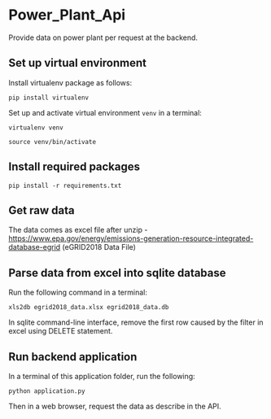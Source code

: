 # Power_Plant_Api

Provide data on power plant per request at the backend.

## Set up virtual environment

Install virtualenv package as follows:

`pip install virtualenv`

Set up and activate virtual environment `venv` in a terminal:

`virtualenv venv`

`source venv/bin/activate`

## Install required packages

`pip install -r requirements.txt`

## Get raw data

The data comes as excel file after unzip -  https://www.epa.gov/energy/emissions-generation-resource-integrated-database-egrid (eGRID2018 Data File)

## Parse data from excel into sqlite database

Run the following command in a terminal:

`xls2db egrid2018_data.xlsx egrid2018_data.db`

In sqlite command-line interface, remove the first row caused by the filter in excel using DELETE statement.

## Run backend application

In a terminal of this application folder, run the following:

`python application.py`

Then in a web browser, request the data as describe in the API.
